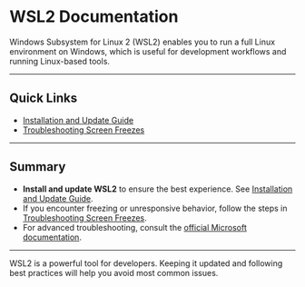 # WSL2 Documentation

Windows Subsystem for Linux 2 (WSL2) enables you to run a full Linux environment on Windows, which is useful for development workflows and running Linux-based tools.

---

## Quick Links

- [Installation and Update Guide](./install_and_update.md)
- [Troubleshooting Screen Freezes](./troubleshooting_screen_freeze.md)

---

## Summary

- **Install and update WSL2** to ensure the best experience. See [Installation and Update Guide](./install_and_update.md).
- If you encounter freezing or unresponsive behavior, follow the steps in [Troubleshooting Screen Freezes](./troubleshooting_screen_freeze.md).
- For advanced troubleshooting, consult the [official Microsoft documentation](https://learn.microsoft.com/en-us/windows/wsl/).

---

WSL2 is a powerful tool for developers. Keeping it updated and following best practices will help you avoid most common issues.
